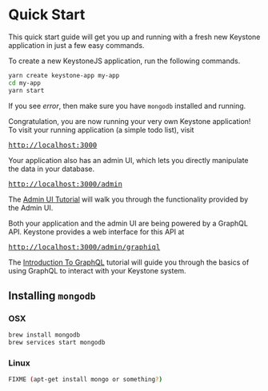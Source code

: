 # Quick Start

This quick start guide will get you up and running with a fresh new Keystone application in just a few easy commands.

To create a new KeystoneJS application, run the following commands.

```sh
yarn create keystone-app my-app
cd my-app
yarn start
```

If you see _error_, then make sure you have `mongodb` installed and running.

Congratulation, you are now running your very own Keystone application!
To visit your running application (a simple todo list), visit

<pre>
<a href="http://localhost:3000">http://localhost:3000</a>
</pre>

Your application also has an admin UI, which lets you directly manipulate the data in your database.

<pre>
<a href="http://localhost:3000/admin/">http://localhost:3000/admin</a>
</pre>

The [Admin UI Tutorial](../tutorials/admin-ui.md) will walk you through the functionality provided by the Admin UI.

Both your application and the admin UI are being powered by a GraphQL API.
Keystone provides a web interface for this API at

<pre>
<a href="http://localhost:3000/admin/graphiql">http://localhost:3000/admin/graphiql</a>
</pre>

The [Introduction To GraphQL](../tutorials/intro-to-graphql.md) tutorial will guide you through the basics of using GraphQL to interact with your Keystone system.

## Installing `mongodb`

### OSX

```sh
brew install mongodb
brew services start mongodb
```

### Linux

```sh
FIXME (apt-get install mongo or something?)
```
